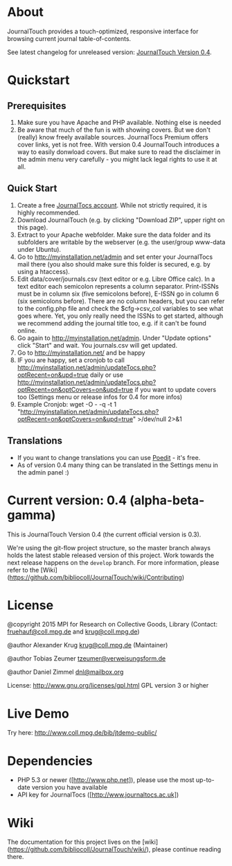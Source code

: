 # About
JournalTouch provides a touch-optimized, responsive interface for browsing current journal table-of-contents.

See latest changelog for unreleased version: [JournalTouch Version 0.4](doc/github/version_0.4_unreleased.md).

# Quickstart
## Prerequisites
1. Make sure you have Apache and PHP available. Nothing else is needed
2. Be aware that much of the fun is with showing covers. But we don't (really) know freely available sources. JournalTocs Premium offers cover links, yet is not free. With version 0.4 JournalTouch introduces a way to easily donwload covers. But make sure to read the disclaimer in the admin menu very carefully - you might lack legal rights to use it at all.

## Quick Start
1. Create a free [JournalTocs account](http://www.journaltocs.ac.uk/index.php?action=register). While not strictly required, it is highly recommended.
2. Download JournalTouch (e.g. by clicking "Download ZIP", upper right on this page).
3. Extract to your Apache webfolder. Make sure the data folder and its subfolders are writable by the webserver (e.g. the user/group www-data under Ubuntu).
4. Go to http://myinstallation.net/admin and set enter your JournalTocs mail there (you also should make sure this folder is secured, e.g. by using a htaccess).
5. Edit data/cover/journals.csv (text editor or e.g. Libre Office calc). In a text editor each semicolon represents a column separator. Print-ISSNs must be in column six (five semicolons before), E-ISSN go in column 6 (six semicolons before). There are no column headers, but you can refer to the config.php file and check the $cfg->csv_col variables to see what goes where. Yet, you only really need the ISSNs to get started, although we recommend adding the journal title too, e.g. if it can't be found online.
6. Go again to http://myinstallation.net/admin. Under "Update options" click "Start" and wait. You journals.csv will get updated.
7. Go to http://myinstallation.net/ and be happy
8. IF you are happy, set a cronjob to call http://myinstallation.net/admin/updateTocs.php?optRecent=on&upd=true daily or use http://myinstallation.net/admin/updateTocs.php?optRecent=on&optCovers=on&upd=true if you want to update covers too (Settings menu or release infos for 0.4 for more infos)
  1. Example Cronjob: wget -O - -q -t 1 "http://myinstallation.net/admin/updateTocs.php?optRecent=on&optCovers=on&upd=true" >/dev/null 2>&1


## Translations
- If you want to change translations you can use [Poedit](https://poedit.net/) - it's free.
- As of version 0.4 many thing can be translated in the Settings menu in the admin panel :)

# Current version: 0.4 (alpha-beta-gamma)
This is JournalTouch Version 0.4 (the current official version is 0.3).

We're using the git-flow project structure, so the master branch always holds the latest stable released version of this project.
Work towards the next release happens on the `develop` branch. For more information, please refer to the [Wiki] (https://github.com/bibliocoll/JournalTouch/wiki/Contributing)

# License
@copyright 2015 MPI for Research on Collective Goods, Library
(Contact: fruehauf@coll.mpg.de and krug@coll.mpg.de)

@author Alexander Krug <krug@coll.mpg.de> (Maintainer)

@author Tobias Zeumer <tzeumer@verweisungsform.de>

@author Daniel Zimmel <dnl@mailbox.org>

License: http://www.gnu.org/licenses/gpl.html GPL version 3 or higher

# Live Demo
Try here: http://www.coll.mpg.de/bib/jtdemo-public/

# Dependencies
- PHP 5.3 or newer ([http://www.php.net]), please use the most up-to-date version you have available
- API key for JournalTocs ([http://www.journaltocs.ac.uk])

# Wiki
The documentation for this project lives on the [wiki] (https://github.com/bibliocoll/JournalTouch/wiki/), please continue reading there.

